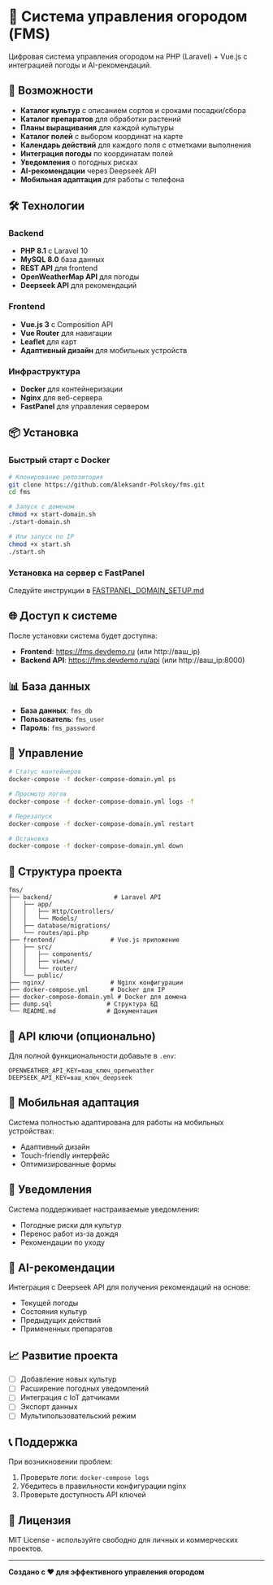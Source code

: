 # 🌱 Система управления огородом (FMS)

Цифровая система управления огородом на PHP (Laravel) + Vue.js с интеграцией погоды и AI-рекомендаций.

## 🚀 Возможности

- **Каталог культур** с описанием сортов и сроками посадки/сбора
- **Каталог препаратов** для обработки растений
- **Планы выращивания** для каждой культуры
- **Каталог полей** с выбором координат на карте
- **Календарь действий** для каждого поля с отметками выполнения
- **Интеграция погоды** по координатам полей
- **Уведомления** о погодных рисках
- **AI-рекомендации** через Deepseek API
- **Мобильная адаптация** для работы с телефона

## 🛠 Технологии

### Backend
- **PHP 8.1** с Laravel 10
- **MySQL 8.0** база данных
- **REST API** для frontend
- **OpenWeatherMap API** для погоды
- **Deepseek API** для рекомендаций

### Frontend
- **Vue.js 3** с Composition API
- **Vue Router** для навигации
- **Leaflet** для карт
- **Адаптивный дизайн** для мобильных устройств

### Инфраструктура
- **Docker** для контейнеризации
- **Nginx** для веб-сервера
- **FastPanel** для управления сервером

## 📦 Установка

### Быстрый старт с Docker

```bash
# Клонирование репозитория
git clone https://github.com/Aleksandr-Polskoy/fms.git
cd fms

# Запуск с доменом
chmod +x start-domain.sh
./start-domain.sh

# Или запуск по IP
chmod +x start.sh
./start.sh
```

### Установка на сервер с FastPanel

Следуйте инструкции в [FASTPANEL_DOMAIN_SETUP.md](FASTPANEL_DOMAIN_SETUP.md)

## 🌐 Доступ к системе

После установки система будет доступна:
- **Frontend**: https://fms.devdemo.ru (или http://ваш_ip)
- **Backend API**: https://fms.devdemo.ru/api (или http://ваш_ip:8000)

## 📊 База данных

- **База данных**: `fms_db`
- **Пользователь**: `fms_user`
- **Пароль**: `fms_password`

## 🔧 Управление

```bash
# Статус контейнеров
docker-compose -f docker-compose-domain.yml ps

# Просмотр логов
docker-compose -f docker-compose-domain.yml logs -f

# Перезапуск
docker-compose -f docker-compose-domain.yml restart

# Остановка
docker-compose -f docker-compose-domain.yml down
```

## 📁 Структура проекта

```
fms/
├── backend/                 # Laravel API
│   ├── app/
│   │   ├── Http/Controllers/
│   │   └── Models/
│   ├── database/migrations/
│   └── routes/api.php
├── frontend/               # Vue.js приложение
│   ├── src/
│   │   ├── components/
│   │   ├── views/
│   │   └── router/
│   └── public/
├── nginx/                  # Nginx конфигурации
├── docker-compose.yml      # Docker для IP
├── docker-compose-domain.yml # Docker для домена
├── dump.sql               # Структура БД
└── README.md              # Документация
```

## 🔑 API ключи (опционально)

Для полной функциональности добавьте в `.env`:

```env
OPENWEATHER_API_KEY=ваш_ключ_openweather
DEEPSEEK_API_KEY=ваш_ключ_deepseek
```

## 📱 Мобильная адаптация

Система полностью адаптирована для работы на мобильных устройствах:
- Адаптивный дизайн
- Touch-friendly интерфейс
- Оптимизированные формы

## 🚨 Уведомления

Система поддерживает настраиваемые уведомления:
- Погодные риски для культур
- Перенос работ из-за дождя
- Рекомендации по уходу

## 🤖 AI-рекомендации

Интеграция с Deepseek API для получения рекомендаций на основе:
- Текущей погоды
- Состояния культур
- Предыдущих действий
- Примененных препаратов

## 📈 Развитие проекта

- [ ] Добавление новых культур
- [ ] Расширение погодных уведомлений
- [ ] Интеграция с IoT датчиками
- [ ] Экспорт данных
- [ ] Мультипользовательский режим

## 📞 Поддержка

При возникновении проблем:
1. Проверьте логи: `docker-compose logs`
2. Убедитесь в правильности конфигурации nginx
3. Проверьте доступность API ключей

## 📄 Лицензия

MIT License - используйте свободно для личных и коммерческих проектов.

---

**Создано с ❤️ для эффективного управления огородом** 